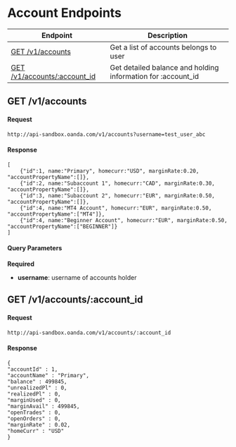 # Account Endpoints

| Endpoint | Description |
| ---- | ---- |
| [GET /v1/accounts](https://github.com/oanda/apidocs/blob/master/sections/accounts.md#get-v1accounts) | Get a list of accounts belongs to user |
| [GET /v1/accounts/:account_id](https://github.com/oanda/apidocs/blob/master/sections/accounts.md#get-v1accountsaccount_id) | Get detailed balance and holding information for :account_id |

## GET /v1/accounts

#### Request
    http://api-sandbox.oanda.com/v1/accounts?username=test_user_abc

#### Response
    [
        {"id":1, name:"Primary", homecurr:"USD", marginRate:0.20, "accountPropertyName":[]},
        {"id":2, name:"Subaccount 1", homecurr:"CAD", marginRate:0.30, "accountPropertyName":[]},
        {"id":3, name:"Subaccount 2", homecurr:"EUR", marginRate:0.50, "accountPropertyName":[]},
        {"id":4, name:"MT4 Account", homecurr:"EUR", marginRate:0.50, "accountPropertyName":["MT4"]},
        {"id":4, name:"Beginner Account", homecurr:"EUR", marginRate:0.50, "accountPropertyName":["BEGINNER"]}
    ]

#### Query Parameters
**Required**

* **username**: username of accounts holder


## GET /v1/accounts/:account_id
#### Request
    http://api-sandbox.oanda.com/v1/accounts/:account_id

#### Response
    {
	"accountId" : 1,
	"accountName" : "Primary",
	"balance" : 499845,
	"unrealizedPl" : 0,
	"realizedPl" : 0,
	"marginUsed" : 0,
	"marginAvail" : 499845,
	"openTrades" : 0,
	"openOrders" : 0,
	"marginRate" : 0.02,
	"homeCurr" : "USD"
    }
